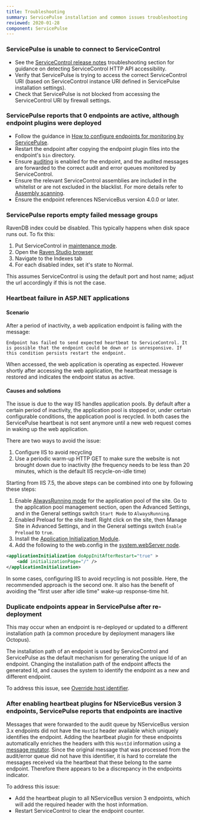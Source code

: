 ```yaml
---
title: Troubleshooting
summary: ServicePulse installation and common issues troubleshooting
reviewed: 2020-01-28
component: ServicePulse
---
```



### ServicePulse is unable to connect to ServiceControl

 * See the [ServiceControl release notes](https://github.com/Particular/ServiceControl/releases/) troubleshooting section for guidance on detecting ServiceControl HTTP API accessibility.
 * Verify that ServicePulse is trying to access the correct ServiceControl URI (based on ServiceControl instance URI defined in ServicePulse installation settings).
 * Check that ServicePulse is not blocked from accessing the ServiceControl URI by firewall settings.


### ServicePulse reports that 0 endpoints are active, although endpoint plugins were deployed

 * Follow the guidance in [How to configure endpoints for monitoring by ServicePulse](how-to-configure-endpoints-for-monitoring.md).
 * Restart the endpoint after copying the endpoint plugin files into the endpoint's `bin` directory.
 * Ensure [auditing](/nservicebus/operations/auditing.md) is enabled for the endpoint, and the audited messages are forwarded to the correct audit and error queues monitored by ServiceControl.
 * Ensure the relevant ServiceControl assemblies are included in the whitelist or are not excluded in the blacklist. For more details refer to [Assembly scanning](/nservicebus/hosting/assembly-scanning.md).
 * Ensure the endpoint references NServiceBus version 4.0.0 or later.


### ServicePulse reports empty failed message groups

RavenDB index could be disabled. This typically happens when disk space runs out. To fix this:

 1. Put ServiceControl in [maintenance mode](/servicecontrol/maintenance-mode.md).
 1. Open the [Raven Studio browser](http://localhost:33334/studio/index.html#databases/documents?&database=%3Csystem%3E)
 1. Navigate to the Indexes tab
 1. For each disabled index, set it's state to Normal.
 
This assumes ServiceControl is using the default port and host name; adjust the url accordingly if this is not the case.


### Heartbeat failure in ASP.NET applications


#### Scenario

After a period of inactivity, a web application endpoint is failing with the message:

```
Endpoint has failed to send expected heartbeat to ServiceControl. It is possible that the endpoint could be down or is unresponsive. If this condition persists restart the endpoint.
```

When accessed, the web application is operating as expected. However shortly after accessing the web application, the heartbeat message is restored and indicates the endpoint status as active.


#### Causes and solutions

The issue is due to the way IIS handles application pools. By default after a certain period of inactivity, the application pool is stopped or, under certain configurable conditions, the application pool is recycled. In both cases the ServicePulse heartbeat is not sent anymore until a new web request comes in waking up the web application.

There are two ways to avoid the issue:

 1. Configure IIS to avoid recycling
 1. Use a periodic warm-up HTTP GET to make sure the website is not brought down due to inactivity (the frequency needs to be less than 20 minutes, which is the default IIS recycle-on-idle time)

Starting from IIS 7.5, the above steps can be combined into one by following these steps:

 1. Enable [AlwaysRunning mode](https://msdn.microsoft.com/en-us/library/ee677285.aspx) for the application pool of the site. Go to the application pool management section, open the Advanced Settings, and in the General settings switch `Start Mode` to `AlwaysRunning`.
 1. Enabled Preload for the site itself. Right click on the site, then Manage Site in Advanced Settings, and in the General settings switch `Enable Preload` to `true`.
 1. Install the [Application Initialization Module](https://docs.microsoft.com/en-us/iis/get-started/whats-new-in-iis-8/iis-80-application-initialization).
 1. Add the following to the web.config in the [system.webServer node](https://msdn.microsoft.com/en-us/library/ms689429.aspx).

```xml
<applicationInitialization doAppInitAfterRestart="true" >
    <add initializationPage="/" />
</applicationInitialization>
```

In some cases, configuring IIS to avoid recycling is not possible. Here, the recommended approach is the second one. It also has the benefit of avoiding the "first user after idle time" wake-up response-time hit.


### Duplicate endpoints appear in ServicePulse after re-deployment

This may occur when an endpoint is re-deployed or updated to a different installation path (a common procedure by deployment managers like Octopus).

The installation path of an endpoint is used by ServiceControl and ServicePulse as the default mechanism for generating the unique Id of an endpoint. Changing the installation path of the endpoint affects the generated Id, and causes the system to identify the endpoint as a new and different endpoint.

To address this issue, see [Override host identifier](/nservicebus/hosting/override-hostid.md).


### After enabling heartbeat plugins for NServiceBus version 3 endpoints, ServicePulse reports that endpoints are inactive

Messages that were forwarded to the audit queue by NServiceBus version 3.x endpoints did not have the `HostId` header available which uniquely identifies the endpoint. Adding the heartbeat plugin for these endpoints automatically enriches the headers with this `HostId` information using a [message mutator](/nservicebus/pipeline/message-mutators.md). Since the original message that was processed from the audit/error queue did not have this identifier, it is hard to correlate the messages received via the heartbeat that these belong to the same endpoint. Therefore there appears to be a discrepancy in the endpoints indicator.

To address this issue:

 * Add the heartbeat plugin to all NServiceBus version 3 endpoints, which will add the required header with the host information.
 * Restart ServiceControl to clear the endpoint counter.
